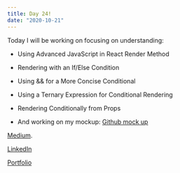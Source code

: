 ```yaml
---
title: Day 24!
date: "2020-10-21"
---
```


Today I will be working on focusing on understanding: 

- Using Advanced JavaScript in React Render Method
- Rendering with an If/Else Condition
- Using && for a More Concise Conditional
- Using a Ternary Expression for Conditional Rendering
- Rendering Conditionally from Props

- And working on my mockup:
[Github mock up](https://github.com/jokale/mock-up)




[Medium](https://medium.com/@kalemajoanna).

[LinkedIn](https://www.linkedin.com/in/joanna-e-kalema-a5a5b4136/)

[Portfolio](https://joannathedeveloper.netlify.app/)



